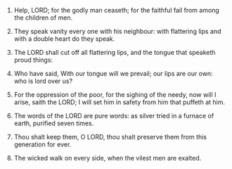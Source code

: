 1. Help, LORD; for the godly man ceaseth; for the faithful fail from
among the children of men.

2. They speak vanity every one with his neighbour: with flattering
lips and with a double heart do they speak.

3. The LORD shall cut off all flattering lips, and the tongue that
speaketh proud things:

4. Who have said, With our tongue will we prevail; our lips are our
own: who is lord over us?

5. For the oppression of the poor, for the sighing of the needy, now
will I arise, saith the LORD; I will set him in safety from him that
puffeth at him.

6. The words of the LORD are pure words: as silver tried in a
furnace of earth, purified seven times.

7. Thou shalt keep them, O LORD, thou shalt preserve them from this
generation for ever.

8. The wicked walk on every side, when the vilest men are exalted.
